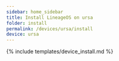 ```yaml
---
sidebar: home_sidebar
title: Install LineageOS on ursa
folder: install
permalink: /devices/ursa/install
device: ursa
---
```

{% include templates/device_install.md %}
